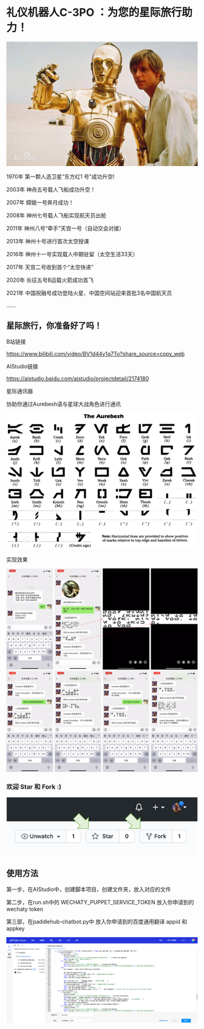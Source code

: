 # 礼仪机器人C-3PO ：为您的星际旅行助力！

![礼仪机器人C-3PO](https://github.com/yongxinliao-hqu/C-3PO_Wechaty_PaddleHub/blob/main/Demo%20Images/Demo%200.jpg)

1970年 第一颗人造卫星“东方红1 号”成功升空!

2003年 神舟五号载人飞船成功升空！

2007年 嫦娥一号奔月成功！

2008年 神州七号载人飞船实现航天员出舱

2011年 神州八号“牵手”天宫一号（自动交会对接）

2013年 神州十号进行首次太空授课

2016年 神州十一号实现载人中期驻留（太空生活33天）

2017年 天宫二号收到首个“太空快递”

2020年 长征五号B运载火箭成功首飞

2021年 中国祝融号成功登陆火星、中国空间站迎来首批3名中国航天员

......

## **星际旅行，你准备好了吗！**


B站链接

https://www.bilibili.com/video/BV1d44y1q7To?share_source=copy_web


AIStudio链接

https://aistudio.baidu.com/aistudio/projectdetail/2174180

星际通讯器

协助你通过Aurebesh语与星球大战角色进行通讯

![Aurebesh语](https://github.com/yongxinliao-hqu/C-3PO_Wechaty_PaddleHub/blob/main/Demo%20Images/Aurebesh.png)


实现效果

![Demo](https://github.com/yongxinliao-hqu/C-3PO_Wechaty_PaddleHub/blob/main/Demo%20Images/Demo%201.png)
![Demo](https://github.com/yongxinliao-hqu/C-3PO_Wechaty_PaddleHub/blob/main/Demo%20Images/Demo%202.png)

### 欢迎 Star 和 Fork :)
![Star Fork](https://github.com/yongxinliao-hqu/C-3PO_Wechaty_PaddleHub/blob/main/Demo%20Images/star_fork.png)

## 使用方法

第一步，在AIStudio中，创建脚本项目，创建文件夹，放入对应的文件

第二步，在run.sh中的 WECHATY_PUPPET_SERVICE_TOKEN 放入你申请到的 wechaty token

第三部，在paddlehub-chatbot.py中 放入你申请到的百度通用翻译 appid 和 appkey

![AIStudio](https://github.com/yongxinliao-hqu/C-3PO_Wechaty_PaddleHub/blob/main/Demo%20Images/AIStudio_C-3PO.png)


